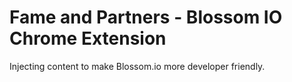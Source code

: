 # Fame and Partners - Blossom IO Chrome Extension
Injecting content to make Blossom.io more developer friendly.
